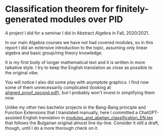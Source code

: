 # Classification theorem for finitely-generated modules over PID

A project I did for a seminar I did in Abstract Algebra in Fall, 2020/2021.

In our main Algebra courses we have not had covered modules, so in this report I did an extensive introduction to the topic, assuming only linear algebra and basic group/ring theory knowledge.

It is my first body of longer mathematical text and it is written in more talkative style. 
I try to keep the English translation as close as possible to the original vibe. 

You will notice I also did some play with asymptote graphics. I find now some of them unnecessarily complicated (looking at [aligned_proof_second.pdf](aligned_proof_second.asy)), but I probably won't invest in simplifying them now.

Unlike my other two bachelor projects in the Bang-Bang principle and Function Extensions that I translated manually,
here I committed a ChatGPT-assisted English translation in [modules_and_abelian_classification_EN.tex](modules_and_abelian_classification_EN_DRAFT_TRANSLATION.tex) that follows the Bulgarian original almost line-by-line. 
Consider it still a draft, though, until I do a more thorough check on it.
